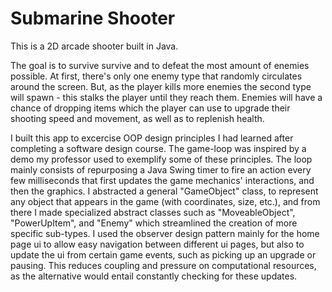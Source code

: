 # Submarine Shooter

This is a 2D arcade shooter built in Java.


The goal is to survive survive and to defeat the most amount of enemies possible.
At first, there's only one enemy type that randomly circulates around the screen. But, as the player kills more enemies the second type will spawn - this stalks the player until they reach them. Enemies will have a chance of dropping items which the player can use to upgrade their shooting speed and movement, as well as to replenish health. 

I built this app to excercise OOP design principles I had learned after completing a software design course. The game-loop was inspired by a demo my professor used to exemplify some of these principles. The loop mainly consists of repurposing a Java Swing timer to fire an action every few milliseconds that first updates the game mechanics' interactions, and then the graphics. 
I abstracted a general "GameObject" class, to represent any object that appears in the game (with coordinates, size, etc.), and from there I made specialized abstract classes such as "MoveableObject", "PowerUpItem", and "Enemy" which streamlined the creation of more specific sub-types. 
I used the observer design pattern mainly for the home page ui to allow easy navigation between different ui pages, but also to update the ui from certain game events, such as picking up an upgrade or pausing. This reduces coupling and pressure on computational resources, as the alternative would entail constantly checking for these updates. 

